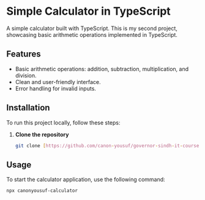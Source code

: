 # Simple Calculator in TypeScript

A simple calculator built with TypeScript. This is my second project, showcasing basic arithmetic operations implemented in TypeScript.


## Features

- Basic arithmetic operations: addition, subtraction, multiplication, and division.
- Clean and user-friendly interface.
- Error handling for invalid inputs.

## Installation

To run this project locally, follow these steps:

1. **Clone the repository**
    ```sh
    git clone [https://github.com/canon-yousuf/governor-sindh-it-course/tree/main/learning-typescript/node_projects/Simple%20Calculator]
    ```


## Usage

To start the calculator application, use the following command:

```sh
npx canonyousuf-calculator

